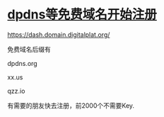 # [dpdns等免费域名开始注册](https://github.com/jaaleng/jaaleng.github.io/issues/218)

<https://dash.domain.digitalplat.org/>

免费域名后缀有

dpdns.org

xx.us

qzz.io

<!--more-->

有需要的朋友快去注册，前2000个不需要Key.
